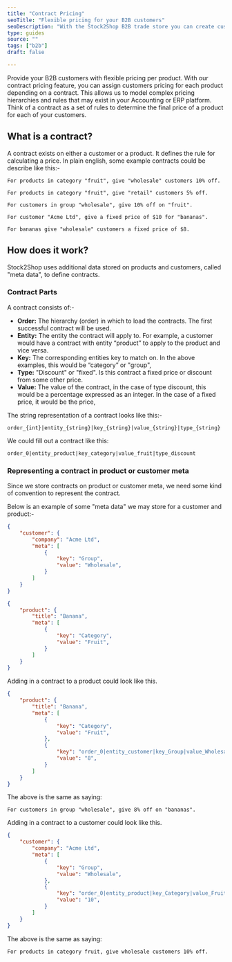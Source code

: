 ```yaml
---
title: "Contract Pricing"
seoTitle: "Flexible pricing for your B2B customers"
seoDescription: "With the Stock2Shop B2B trade store you can create custom pricing for products specific for each of your customers"
type: guides
source: ""
tags: ["b2b"]
draft: false

---
```


Provide your B2B customers with flexible pricing per product.
With our contract pricing feature, you can assign customers pricing for each product depending on a contract.
This allows us to model complex pricing hierarchies and rules that may exist in your Accounting or ERP platform.
Think of a contract as a set of rules to determine the final price of a product for each of your customers.

## What is a contract?

A contract exists on either a customer or a product. It defines the rule for calculating a price.
In plain english, some example contracts could be describe like this:-


```For products in category "fruit", give "wholesale" customers 10% off. ```

```For products in category "fruit", give "retail" customers 5% off.```

```For customers in group "wholesale", give 10% off on "fruit".```

```For customer "Acme Ltd", give a fixed price of $10 for "bananas".```

```For bananas give "wholesale" customers a fixed price of $8.```

## How does it work?

Stock2Shop uses additional data stored on products and customers, called "meta data", to define contracts.

### Contract Parts

A contract consists of:-

- **Order:** The hierarchy (order) in which to load the contracts. The first successful contract will be used.
- **Entity:** The entity the contract will apply to. For example, a customer would have a contract with entity “product” to apply to the product and vice versa.
- **Key:** The corresponding entities key to match on. In the above examples, this would be “category” or "group",
- **Type:** "Discount" or "fixed". Is this contract a fixed price or discount from some other price.
- **Value:** The value of the contract, in the case of type discount, this would be a percentage expressed as an integer. In the case of a fixed price, it would be the price,

The string representation of a contract looks like this:-

```order_{int}|entity_{string}|key_{string}|value_{string}|type_{string}```

We could fill out a contract like this:

```order_0|entity_product|key_category|value_fruit|type_discount```


### Representing a contract in product or customer meta

Since we store contracts on product or customer meta, we need some kind of convention to represent the contract.

Below is an example of some "meta data" we may store for a customer and product:-

```json
{
    "customer": {
        "company": "Acme Ltd",
        "meta": [
            {
                "key": "Group",
                "value": "Wholesale",
            }
        ]
    }
}
```
```json
{
    "product": {
        "title": "Banana",
        "meta": [
            {
                "key": "Category",
                "value": "Fruit",
            }
        ]
    }
}
```

Adding in a contract to a product could look like this.

```json
{
    "product": {
        "title": "Banana",
        "meta": [
            {
                "key": "Category",
                "value": "Fruit",
            },
            {
                "key": "order_0|entity_customer|key_Group|value_Wholesale|type_discount",
                "value": "8",
            }
        ]
    }
}
```

The above is the same as saying:

```For customers in group "wholesale", give 8% off on "bananas".```

Adding in a contract to a customer could look like this.

```json
{
    "customer": {
        "company": "Acme Ltd",
        "meta": [
            {
                "key": "Group",
                "value": "Wholesale",
            },
            {
                "key": "order_0|entity_product|key_Category|value_Fruit|type_discount",
                "value": "10",
            }
        ]
    }
}
```

The above is the same as saying:

```For products in category fruit, give wholesale customers 10% off.```


